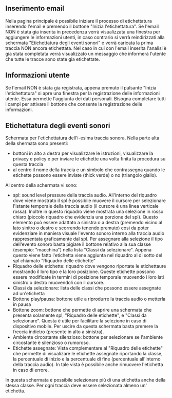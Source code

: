 ## Inserimento email

Nella pagina principale è possibile iniziare il processo di etichettatura inserendo l'email e premendo il bottone "Inizia l'etichettatura". Se l'email NON è stata gia inserita in precedenza verrà visualizzata una finestra per aggiungere le informazioni utenti, in caso contrario si verrà reindirizzati alla schermata "Etichettatura degli eventi sonori" e verrà caricata la prima traccia NON ancora etichettata. Nel caso in cui con l'email inserita l'analisi è gia stata completata verrà visualizzato un messaggio che informerà l'utente che tutte le tracce sono state gia etichettate.

## Informazioni utente

Se l'email NON è stata gia registrata, appena premuto il pulsante "Inizia l'etichettatura" si apre una finestra per la registrazione delle informazioni utente. Essa permette l'aggiunta dei dati personali. Bisogna completare tutti i campi per attivare il bottone che consente la registrazione delle informazioni.

## Etichettatura degli eventi sonori

Schermata per l'etichettatura dell'i-esima traccia sonora. 
Nella parte alta della shermata sono presenti:
- bottoni in alto a destra per visualizzare le istruzioni, visualizzare la privacy e policy e per inviare le etichette una volta finita la procedura su questa traccia
- al centro il nome della traccia e un simbolo che contrassegna quando le etichette possono essere inviate (thick verde) o no (triangolo giallo).

Al centro della schermata vi sono:

- spl: sound level pressure della traccia audio. All'interno del riquadro dove viene mostrato il spl è possibile muovere il cursore per selezionare l'istante temporale della traccia audio (il cursore è una linea verticale rossa). Inoltre in questo riquadro viene mostrata una selezione in rosso chiaro (piccolo riquadro che evidenzia una porzione del spl). Questo elemento può essere adattato a sinistra o a destra (premendo vicino al lato sinitro o destro e scorrendo tenendo premuto) così da poter evidenziare in maniera visuale l'evento sonoro interno alla traccia audio rappresentata graficamente dal spl. Per assegnare alla selezione il tipo dell'evento sonoro basta pigiare il bottone relativo alla sua classe (esempio: "macchina") nella lista "Classi da selezionare". Appena questo viene fatto l'etichetta viene aggiunta nel riquadro al di sotto del spl chiamato "Riquadro delle etichette"
- Riquadro delle etichette: riquadro dove vengono riportate le etichettaure mostrando il loro tipo e la loro posizione. Queste etichette possono essere modificate in termini di posizione temporale muovendo i loro lati sinistro o destro muovendoli con il cursore.
- Classi da selezionare: lista delle classi che possono essere assegnate ad un'etichetta
- Bottone play/pausa: bottone utile a riprodurre la traccia audio o metterla in pausa
- Bottone zoom: bottone che permette di aprire una schermata che presenta solamente spl, "Riquadro delle etichette", e "Classi da selezionare". Questa è utile per facilitare la selezione in caso di dispositivo mobile. Per uscire da questa schermata basta premere la freccia indietro (presente in alto a sinistra).
- Ambiente circostante silenzioso: bottone per selezionare se l'ambiente circostante è silenzioso o rumoroso.
- Etichette assegnate: Vista complementare al "Riquadro delle etichette" che permette di visualizare le etichette assegnate riportando la classe, la percentuale di inizio e la percentuale di fine (percentuale all'interno della traccia audio). In tale vista è possibile anche rimuovere l'etichetta in caso di errore.

In questa schermata è possibile selezionare più di una etichetta anche della stessa classe. Per ogni traccia deve essere selezionata almeno un' etichetta. 
